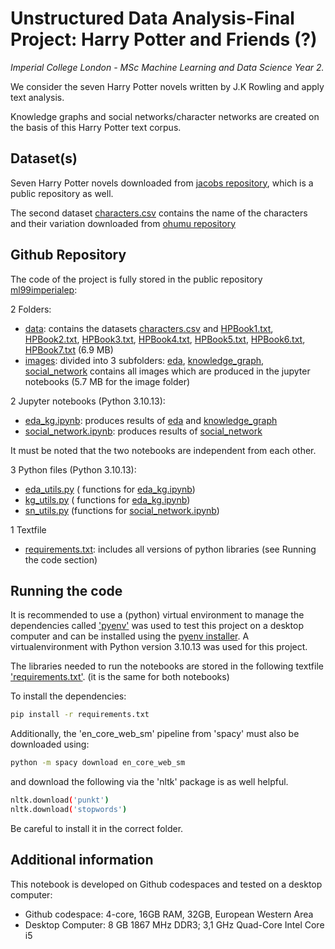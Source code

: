 # Unstructured Data Analysis-Final Project: Harry Potter and Friends (?)

_Imperial College London - MSc Machine Learning and Data Science Year 2._

We consider the seven Harry Potter novels written by J.K Rowling and apply text analysis. 

Knowledge graphs and social networks/character networks are created on the basis of this Harry Potter text corpus.

## Dataset(s)

Seven Harry Potter novels downloaded from [jacobs repository](https://github.com/ErikaJacobs/Harry-Potter-Text-Mining/tree/master/Book%20Text), which is a public repository as well.

The second dataset [characters.csv](./data/characters.csv) contains the name of the characters and their variation downloaded from [ohumu repository](https://github.com/ohumu/HarryPotterNetwork/blob/main/characters.csv)

## Github Repository

The code of the project is fully stored in the public repository  [ml99imperialep](https://github.com/ml99imperialep/mlds-uda-final-project): 

2 Folders:

- [data](./data/): contains the datasets [characters.csv](./data/characters.csv) and [HPBook1.txt](./data/HPBook1.txt), [HPBook2.txt](./data/HPBook2.txt), [HPBook3.txt](./data/HPBook3.txt), [HPBook4.txt](./data/HPBook4.txt), [HPBook5.txt](./data/HPBook5.txt), [HPBook6.txt](./data/HPBook6.txt), [HPBook7.txt](./data/HPBook7.txt)  (6.9 MB)
- [images](./images/): divided into 3 subfolders:  [eda](./images/eda/),  [knowledge_graph](./images/knowledge_graph/),  [social_network](./images/social_network/) contains all images which are produced in the jupyter notebooks (5.7 MB for the image folder)

2 Jupyter notebooks (Python 3.10.13):

- [eda_kg.ipynb](./eda_kg.ipynb): produces results of [eda](./images/eda/) and [knowledge_graph](./images/knowledge_graph/)
- [social_network.ipynb](./social_network.ipynb): produces results of [social_network](./images/social_network/)

It must be noted that the two notebooks are independent from each other.

3 Python files (Python 3.10.13):

- [eda_utils.py](./eda_utils.py) ( functions for [eda_kg.ipynb](./eda_kg.ipynb))
- [kg_utils.py](./kg_utils.py) ( functions for [eda_kg.ipynb](./eda_kg.ipynb))
- [sn_utils.py](./sn_utils.py) (functions for [social_network.ipynb](./social_network.ipynb))


1 Textfile

- [requirements.txt](./requirements.txt): includes all versions of python libraries (see Running the code section)


## Running the code
It is recommended to use a (python) virtual environment to manage the dependencies called ['pyenv'](https://github.com/pyenv/pyenv) was used to test this project on a desktop computer and can be installed using the [pyenv installer](https://github.com/pyenv/pyenv-installer). A virtualenvironment with Python version 3.10.13 was used for this project.

The libraries needed to run the notebooks are stored in the following textfile ['requirements.txt'](./requirements.txt). (it is the same for both notebooks)

To install the dependencies:

```bash
pip install -r requirements.txt
```
Additionally, the 'en_core_web_sm' pipeline from 'spacy' must also be downloaded using:

```bash
python -m spacy download en_core_web_sm
```

and download the following via the 'nltk' package is as well helpful.

```bash
nltk.download('punkt')
nltk.download('stopwords')
```

Be careful to install it in the correct folder.

## Additional information
This notebook is developed on Github codespaces and tested on a desktop computer:
- Github codespace: 4-core, 16GB RAM, 32GB, European Western Area
- Desktop Computer: 8 GB 1867 MHz DDR3; 3,1 GHz Quad-Core Intel Core i5

